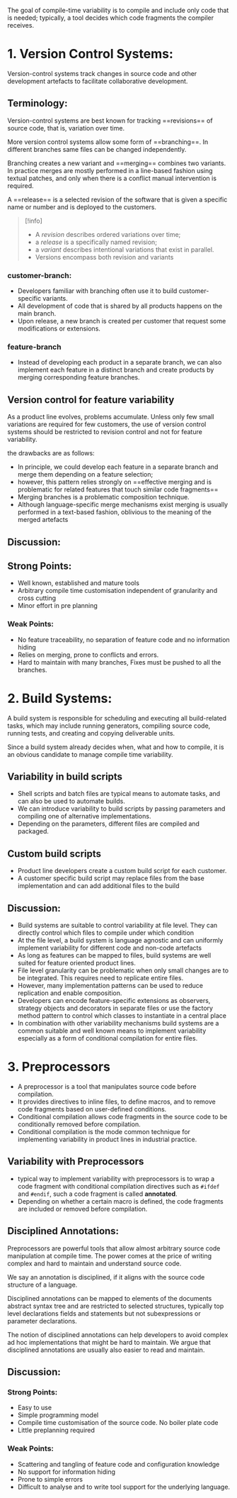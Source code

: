 The goal of compile-time variability is to compile and include only code that is needed; typically, a tool decides which code fragments the compiler receives.

# 1. Version Control Systems:
Version-control systems track changes in source code and other development artefacts to facilitate collaborative development.

## Terminology:
Version-control systems are best known for tracking ==revisions== of source code, that is, variation over time.

More version control systems allow some form of ==branching==. In different branches same files can be changed independently.

Branching creates a new variant and ==merging== combines two variants. In practice merges are mostly performed in a line-based fashion using textual patches, and only when there is a conflict manual intervention is required.

A ==release== is a selected revision of the software that is given a specific name or number and is deployed to the customers.

> [!info]
> - A *revision* describes ordered variations over time; 
> - a *release* is a specifically named revision;
> - a *variant* describes intentional variations that exist in parallel.
> - Versions encompass both revision and variants

### customer-branch:
- Developers familiar with branching often use it to build customer-specific variants. 
- All development of code that is shared by all products happens on the main branch. 
- Upon release, a new branch is created per customer that request some modifications or extensions.
### feature-branch
- Instead of developing each product in a separate branch, we can also implement each feature in a distinct branch and create products by merging corresponding feature branches.

## Version control for feature variability
As a product line evolves, problems accumulate. Unless only few small variations are required for few customers, the use of version control systems should be restricted to revision control and not for feature variability.

the drawbacks are as follows:
- In principle, we could develop each feature in a separate branch and merge them depending on a feature selection; 
- however, this pattern relies strongly on ==effective merging and is problematic for related features that touch similar code fragments==
- Merging branches is a problematic composition technique. 
- Although language-specific merge mechanisms exist merging is usually performed in a text-based fashion, oblivious to the meaning of the merged artefacts

## Discussion:
## Strong Points:
- Well known, established and mature tools
- Arbitrary compile time customisation independent of granularity and cross cutting
- Minor effort in pre planning
### Weak Points:
- No feature traceability, no separation of feature code and no information hiding
- Relies on merging, prone to conflicts and errors.
- Hard to maintain with many branches, Fixes must be pushed to all the branches.

# 2. Build Systems:
A build system is responsible for scheduling and executing all build-related tasks, which may include running generators, compiling source code, running tests, and creating and copying deliverable units.

Since a build system already decides when, what and how to compile, it is an obvious candidate to manage compile time variability.

## Variability in build scripts
- Shell scripts and batch files are typical means to automate tasks, and can also be used to automate builds.
- We can introduce variability to build scripts by passing parameters and compiling one of alternative implementations.
- Depending on the parameters, different files are compiled and packaged.

## Custom build scripts
- Product line developers create a custom build script for each customer.
- A customer specific build script may replace files from the base implementation and can add additional files to the build

## Discussion:
- Build systems are suitable to control variability at file level. They can directly control which files to compile under which condition
- At the file level, a build system is language agnostic and can uniformly implement variability for different code and non-code artefacts
- As long as features can be mapped to files, build systems are well suited for feature oriented product lines. 
- File level granularity can be problematic when only small changes are to be integrated. This requires need to replicate entire files.
- However, many implementation patterns can be used to reduce replication and enable composition.
- Developers can encode feature-specific extensions as observers, strategy objects and decorators in separate files or use the factory method pattern to control which classes to instantiate in a central place
- In combination with other variability mechanisms build systems are a common suitable and well known means to implement variability especially as a form of conditional compilation for entire files.


# 3. Preprocessors
- A preprocessor is a tool that manipulates source code before compilation.
- It provides directives to inline files, to define macros, and to remove code fragments based on user-defined conditions.
- Conditional compilation allows code fragments in the source code to be conditionally removed before compilation.
- Conditional compilation is the mode common technique for implementing variability in product lines in industrial practice.

## Variability with Preprocessors
- typical way to implement variability with preprocessors is to wrap a code fragment with conditional compilation directives such as `#ifdef` and `#endif`, such a code fragment is called **annotated**.
- Depending on whether a certain macro is defined, the code fragments are included or removed before compilation.

## Disciplined Annotations:
Preprocessors are powerful tools that allow almost arbitrary source code manipulation at compile time. The power comes at the price of writing complex and hard to maintain and understand source code.

We say an annotation is disciplined, if it aligns with the source code structure of a language.

Disciplined annotations can be mapped to elements of the documents abstract syntax tree and are restricted to selected structures, typically top level declarations fields and statements but not subexpressions or parameter declarations.

The notion of disciplined annotations can help developers to avoid complex ad hoc implementations that might be hard to maintain. We argue that disciplined annotations are usually also easier to read and maintain.

## Discussion:
### Strong Points:
- Easy to use
- Simple programming model
- Compile time customisation of the source code. No boiler plate code
- Little preplanning required

### Weak Points:
- Scattering and tangling of feature code and configuration knowledge
- No support for information hiding
- Prone to simple errors
- Difficult to analyse and to write tool support for the underlying language.